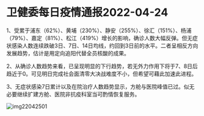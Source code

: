 # 卫健委每日疫情通报2022-04-24

1、受累于浦东（62%）、黄埔（230%）、静安（255%）、徐汇（151%）、杨浦（79%）、嘉定（81%）、松江（419%）增长的影响，确诊人数大幅反弹。但无症状感染人数连续跌破3日、7日、14日均线，约回到3日前的水平。二者呈相反方向发展趋势，估计是用定向追阳代替全员核酸的成果。

2、从确诊人数趋势来看，已呈现明显的下行趋势，若无外力作用下将于7、8日后趋近于0。可见明日完成社会面清零大决战难度不小，但希望可藉此加速此进程。

3、无症状感染7日累计以及在院治疗人数趋势显示，方舱与医院峰值已过。似无必要继续扩建方舱、医院非抗疫科室当可酌情恢复服务。

<img decoding="async" src="https://i0.wp.com/s2.loli.net/2022/05/02/iQXnTdW1HMkqBKU.jpg?w=640&#038;ssl=1" alt="img22042501" data-recalc-dims="1" />
